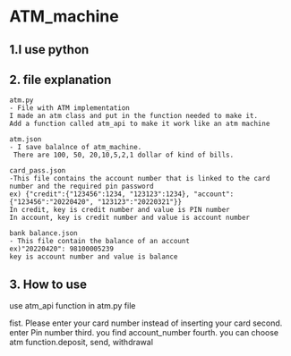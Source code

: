 
  # ATM_machine
  
  ## 1.I use python
  ## 2. file explanation
    atm.py
    - File with ATM implementation 
    I made an atm class and put in the function needed to make it.
    Add a function called atm_api to make it work like an atm machine

    atm.json
    - I save balalnce of atm_machine.
     There are 100, 50, 20,10,5,2,1 dollar of kind of bills.
    
    card_pass.json
    -This file contains the account number that is linked to the card number and the required pin password
    ex) {"credit":{"123456":1234, "123123":1234}, "account":{"123456":"20220420", "123123":"20220321"}}
    In credit, key is credit number and value is PIN number
    In account, key is credit number and value is account number
    
    bank balance.json
    - This file contain the balance of an account
    ex)"20220420": 98100005239
    key is account number and value is balance
    
    
   ## 3. How to use 
   use atm_api function in atm.py file
   
   fist. Please enter your card number instead of inserting your card
   second. enter Pin number
   third. you find account_number
   fourth. you can choose atm function.deposit, send, withdrawal 
   
   
    
